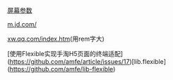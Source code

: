 
[屏幕参数](https://design.google.com/devices/)

[m.jd.com/](https://m.jd.com/)
<meta name="viewport" content="width=device-width, initial-scale=1.0, maximum-scale=1.0, user-scalable=0">

[xw.qq.com/index.htm](http://xw.qq.com/index.htm)(用rem字大)
<meta name="viewport" content="width=device-width, initial-scale=1.0, user-scalable=no">

[使用Flexible实现手淘H5页面的终端适配]
(https://github.com/amfe/article/issues/17)[lib.flexible]
(https://github.com/amfe/lib-flexible)
